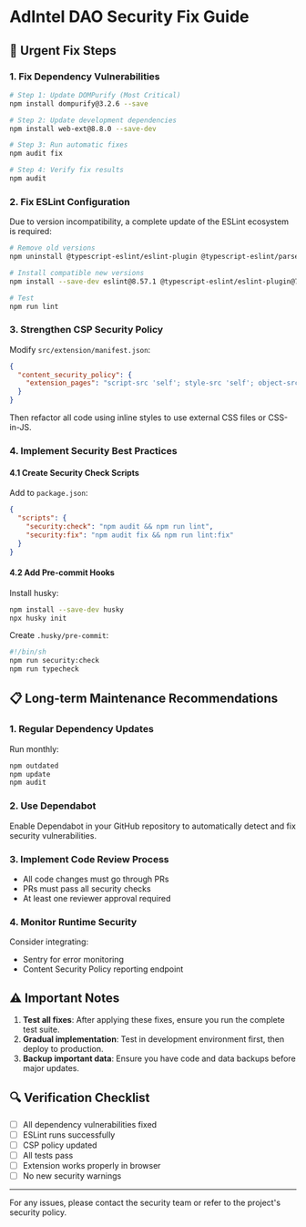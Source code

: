 # AdIntel DAO Security Fix Guide

## 🚨 Urgent Fix Steps

### 1. Fix Dependency Vulnerabilities

```bash
# Step 1: Update DOMPurify (Most Critical)
npm install dompurify@3.2.6 --save

# Step 2: Update development dependencies
npm install web-ext@8.8.0 --save-dev

# Step 3: Run automatic fixes
npm audit fix

# Step 4: Verify fix results
npm audit
```

### 2. Fix ESLint Configuration

Due to version incompatibility, a complete update of the ESLint ecosystem is required:

```bash
# Remove old versions
npm uninstall @typescript-eslint/eslint-plugin @typescript-eslint/parser eslint

# Install compatible new versions
npm install --save-dev eslint@8.57.1 @typescript-eslint/eslint-plugin@7.18.0 @typescript-eslint/parser@7.18.0

# Test
npm run lint
```

### 3. Strengthen CSP Security Policy

Modify `src/extension/manifest.json`:

```json
{
  "content_security_policy": {
    "extension_pages": "script-src 'self'; style-src 'self'; object-src 'none'"
  }
}
```

Then refactor all code using inline styles to use external CSS files or CSS-in-JS.

### 4. Implement Security Best Practices

#### 4.1 Create Security Check Scripts

Add to `package.json`:

```json
{
  "scripts": {
    "security:check": "npm audit && npm run lint",
    "security:fix": "npm audit fix && npm run lint:fix"
  }
}
```

#### 4.2 Add Pre-commit Hooks

Install husky:
```bash
npm install --save-dev husky
npx husky init
```

Create `.husky/pre-commit`:
```bash
#!/bin/sh
npm run security:check
npm run typecheck
```

## 📋 Long-term Maintenance Recommendations

### 1. Regular Dependency Updates

Run monthly:
```bash
npm outdated
npm update
npm audit
```

### 2. Use Dependabot

Enable Dependabot in your GitHub repository to automatically detect and fix security vulnerabilities.

### 3. Implement Code Review Process

- All code changes must go through PRs
- PRs must pass all security checks
- At least one reviewer approval required

### 4. Monitor Runtime Security

Consider integrating:
- Sentry for error monitoring
- Content Security Policy reporting endpoint

## ⚠️ Important Notes

1. **Test all fixes**: After applying these fixes, ensure you run the complete test suite.
2. **Gradual implementation**: Test in development environment first, then deploy to production.
3. **Backup important data**: Ensure you have code and data backups before major updates.

## 🔍 Verification Checklist

- [ ] All dependency vulnerabilities fixed
- [ ] ESLint runs successfully
- [ ] CSP policy updated
- [ ] All tests pass
- [ ] Extension works properly in browser
- [ ] No new security warnings

---

For any issues, please contact the security team or refer to the project's security policy.